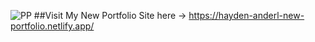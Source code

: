 ![PP](https://user-images.githubusercontent.com/72411024/109751593-0e4d6580-7b9c-11eb-9029-76e9e9eed99b.JPG)
##Visit My New Portfolio Site here -> https://hayden-anderl-new-portfolio.netlify.app/
